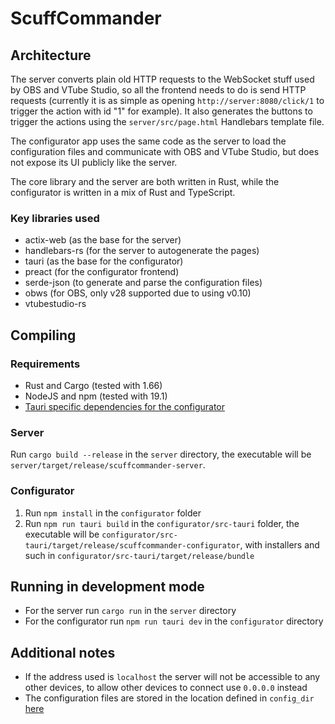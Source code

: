 # ScuffCommander

## Architecture
The server converts plain old HTTP requests to the WebSocket stuff used by OBS and VTube Studio, so all the frontend needs to do is send HTTP requests (currently it is as simple as opening `http://server:8080/click/1` to trigger the action with id "1" for example). It also generates the buttons to trigger the actions using the `server/src/page.html` Handlebars template file.

The configurator app uses the same code as the server to load the configuration files and communicate with OBS and VTube Studio, but does not expose its UI publicly like the server.

The core library and the server are both written in Rust, while the configurator is written in a mix of Rust and TypeScript.

### Key libraries used
- actix-web (as the base for the server)
- handlebars-rs (for the server to autogenerate the pages)
- tauri (as the base for the configurator)
- preact (for the configurator frontend)
- serde-json (to generate and parse the configuration files)
- obws (for OBS, only v28 supported due to using v0.10)
- vtubestudio-rs

## Compiling

### Requirements
- Rust and Cargo (tested with 1.66)
- NodeJS and npm (tested with 19.1)
- [Tauri specific dependencies for the configurator](https://tauri.app/v1/guides/getting-started/prerequisites)

### Server
Run `cargo build --release` in the `server` directory, the executable will be `server/target/release/scuffcommander-server`.

### Configurator
1. Run `npm install` in the `configurator` folder
2. Run `npm run tauri build` in the `configurator/src-tauri` folder, the executable will be `configurator/src-tauri/target/release/scuffcommander-configurator`, with installers and such in `configurator/src-tauri/target/release/bundle`

## Running in development mode
- For the server run `cargo run` in the `server` directory
- For the configurator run `npm run tauri dev` in the `configurator` directory

## Additional notes
- If the address used is `localhost` the server will not be accessible to any other devices, to allow other devices to connect use `0.0.0.0` instead
- The configuration files are stored in the location defined in `config_dir` [here](https://github.com/dirs-dev/directories-rs#projectdirs)
